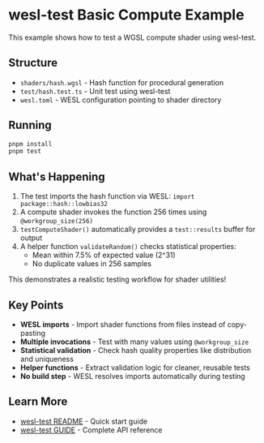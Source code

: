 # wesl-test Basic Compute Example

This example shows how to test a WGSL compute shader using wesl-test.

## Structure

- `shaders/hash.wgsl` - Hash function for procedural generation
- `test/hash.test.ts` - Unit test using wesl-test
- `wesl.toml` - WESL configuration pointing to shader directory

## Running

```bash
pnpm install
pnpm test
```

## What's Happening

1. The test imports the hash function via WESL: `import package::hash::lowbias32`
2. A compute shader invokes the function 256 times using `@workgroup_size(256)`
3. `testComputeShader()` automatically provides a `test::results` buffer for output
4. A helper function `validateRandom()` checks statistical properties:
   - Mean within 7.5% of expected value (2^31)
   - No duplicate values in 256 samples

This demonstrates a realistic testing workflow for shader utilities!

## Key Points

- **WESL imports** - Import shader functions from files instead of copy-pasting
- **Multiple invocations** - Test with many values using `@workgroup_size`
- **Statistical validation** - Check hash quality properties like distribution and uniqueness
- **Helper functions** - Extract validation logic for cleaner, reusable tests
- **No build step** - WESL resolves imports automatically during testing

## Learn More

- [wesl-test README](../../packages/wesl-test/README.md) - Quick start guide
- [wesl-test GUIDE](../../packages/wesl-test/GUIDE.md) - Complete API reference
